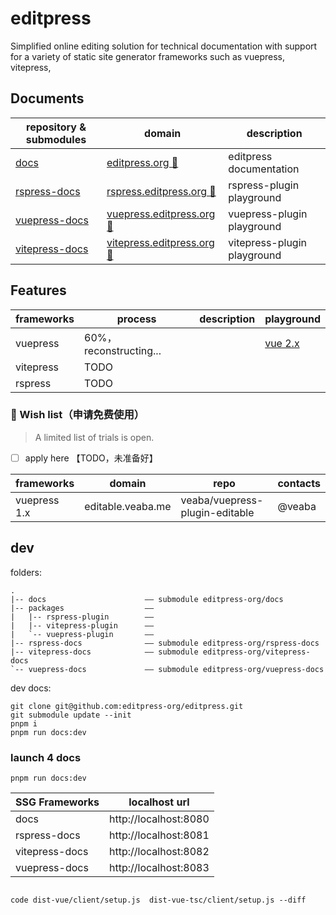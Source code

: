 # editpress

Simplified online editing solution for technical documentation with support for a variety of static site generator frameworks such as vuepress, vitepress,

## Documents

| repository & submodules                                        | domain                                                        | description                 |
| -------------------------------------------------------------- | ------------------------------------------------------------- | --------------------------- |
| [docs](https://github.com/editpress/docs/)                     | [editpress.org 🚧](https://editpress.org)                     | editpress documentation     |
| [rspress-docs](https://github.com/editpress/rspress-docs)      | [rspress.editpress.org 🚧](https://rspress.editpress.org)     | rspress-plugin playground   |
| [vuepress-docs](https://github.com/editpress/vuepress-docs)    | [vuepress.editpress.org 🚧](https://vuepress.editpress.org)   | vuepress-plugin playground  |
| [vitepress-docs](https://github.com/editpress/vietepress-docs) | [vitepress.editpress.org 🚧](https://vitepress.editpress.org) | vitepress-plugin playground |

## Features

| frameworks | process                | description | playground                           |
| ---------- | ---------------------- | ----------- | ------------------------------------ |
| vuepress   | 60%，reconstructing... |             | [vue 2.x](https://editable.veaba.me) |
| vitepress  | TODO                   |             |                                      |
| rspress    | TODO                   |             |                                      |

### 🚧 Wish list（申请免费使用）

> A limited list of trials is open.

- [ ] apply here 【TODO，未准备好】

| frameworks   | domain            | repo                           | contacts |
| ------------ | ----------------- | ------------------------------ | -------- |
| vuepress 1.x | editable.veaba.me | veaba/vuepress-plugin-editable | @veaba   |

## dev

folders:

```tree
.
|-- docs                      —— submodule editpress-org/docs
|-- packages                  ——
|   |-- rspress-plugin        ——
|   |-- vitepress-plugin      ——
|   `-- vuepress-plugin       ——
|-- rspress-docs              —— submodule editpress-org/rspress-docs
|-- vitepress-docs            —— submodule editpress-org/vitepress-docs
`-- vuepress-docs             —— submodule editpress-org/vuepress-docs

```

dev docs:

```shell
git clone git@github.com:editpress-org/editpress.git
git submodule update --init
pnpm i
pnpm run docs:dev
```

### launch 4 docs

```shell
pnpm run docs:dev
```

| SSG Frameworks | localhost url         |
| -------------- | --------------------- |
| docs           | http://localhost:8080 |
| rspress-docs   | http://localhost:8081 |
| vitepress-docs | http://localhost:8082 |
| vuepress-docs  | http://localhost:8083 |

```diff

code dist-vue/client/setup.js  dist-vue-tsc/client/setup.js --diff

```
